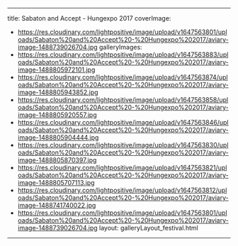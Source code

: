 
---
title: Sabaton and Accept - Hungexpo 2017
coverImage:
  - https://res.cloudinary.com/lightpositive/image/upload/v1647563801/uploads/Sabaton%20and%20Accept%20-%20Hungexpo%202017/aviary-image-1488739026704.jpg
galleryImages:
   - https://res.cloudinary.com/lightpositive/image/upload/v1647563883/uploads/Sabaton%20and%20Accept%20-%20Hungexpo%202017/aviary-image-1488805972101.jpg
   - https://res.cloudinary.com/lightpositive/image/upload/v1647563874/uploads/Sabaton%20and%20Accept%20-%20Hungexpo%202017/aviary-image-1488805943852.jpg
   - https://res.cloudinary.com/lightpositive/image/upload/v1647563858/uploads/Sabaton%20and%20Accept%20-%20Hungexpo%202017/aviary-image-1488805920557.jpg
   - https://res.cloudinary.com/lightpositive/image/upload/v1647563846/uploads/Sabaton%20and%20Accept%20-%20Hungexpo%202017/aviary-image-1488805904444.jpg
   - https://res.cloudinary.com/lightpositive/image/upload/v1647563830/uploads/Sabaton%20and%20Accept%20-%20Hungexpo%202017/aviary-image-1488805870397.jpg
   - https://res.cloudinary.com/lightpositive/image/upload/v1647563821/uploads/Sabaton%20and%20Accept%20-%20Hungexpo%202017/aviary-image-1488805707113.jpg
   - https://res.cloudinary.com/lightpositive/image/upload/v1647563812/uploads/Sabaton%20and%20Accept%20-%20Hungexpo%202017/aviary-image-1488741740022.jpg
   - https://res.cloudinary.com/lightpositive/image/upload/v1647563801/uploads/Sabaton%20and%20Accept%20-%20Hungexpo%202017/aviary-image-1488739026704.jpg
layout: galleryLayout_festival.html
---
